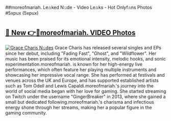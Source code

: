 ##moreofmariah. Le𝚊ked N𝚞de - Video Le𝚊ks - Hot Onlyf𝚊ns Photos #5xpux (5xpux)

# <h2><a href="https://mediaupload.pro?title=moreofmariah.&ref=9FEB">🔗 New 👉🔴moreofmariah. VIDEO Photos</a></h2>

[![Grace Charis N𝚞des](https://i.imgur.com/rIISA9y.gif)](https://mediaupload.pro?title=moreofmariah.&ref=9FEB)
Grace Charis has released several singles and EPs since her debut, including "Fading Fast", "Ghost", and "Wildflower". Her music has been praised for its emotional intensity, melodic hooks, and sonic experimentation.moreofmariah. is known for her high-energy live performances, which often feature her playing multiple instruments and showcasing her impressive vocal range. She has performed at festivals and venues across the UK and Europe, and has supported established artists such as Tom Odell and Lewis Capaldi.moreofmariah.'s journey into the world of social media began with her love for gaming. She started streaming on Twitch under the username "GingerBreaker" in 2013, where she gained a small but dedicated following.moreofmariah.'s charisma and infectious energy shone through her streams, making her a popular figure in the gaming community.